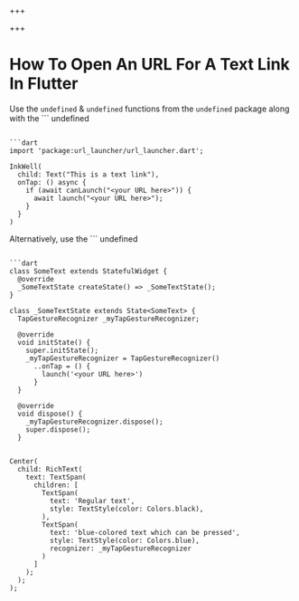 
+++

+++
# How To Open An URL For A Text Link In Flutter

Use the ```
undefined
``` & ```
undefined
``` functions from the ```
undefined
``` package along with the ```
undefined
``` widget:

```dart 
import 'package:url_launcher/url_launcher.dart';

InkWell(
  child: Text("This is a text link"),
  onTap: () async {
    if (await canLaunch("<your URL here>")) {
      await launch("<your URL here>");
    }
  }
)
```

Alternatively, use the ```
undefined
``` widget:

```dart 
class SomeText extends StatefulWidget {
  @override
  _SomeTextState createState() => _SomeTextState();
}

class _SomeTextState extends State<SomeText> {
  TapGestureRecognizer _myTapGestureRecognizer;

  @override
  void initState() {
    super.initState();
    _myTapGestureRecognizer = TapGestureRecognizer()
      ..onTap = () {
        launch('<your URL here>')
      }
  }

  @override
  void dispose() {
    _myTapGestureRecognizer.dispose();
    super.dispose();
  }


Center(
  child: RichText(
    text: TextSpan(
      children: [
        TextSpan(
          text: 'Regular text',
          style: TextStyle(color: Colors.black),
        ),
        TextSpan(
          text: 'blue-colored text which can be pressed',
          style: TextStyle(color: Colors.blue),
          recognizer: _myTapGestureRecognizer
        )
      ]
    );
  );
);
```

